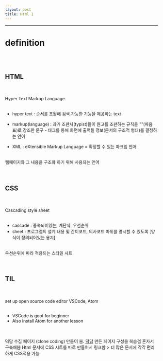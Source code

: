 ```yaml
---
layout: post
title: Html 1
---
```


---

# definition

<br><br>

## HTML

<br><br>
Hyper Text Markup Language<br><br>

- hyper text : 순서를 초월해 검색 가능한 기능을 제공하는 text
- markup(language) : 과거 조판사(typist)들이 원고를 조판하는 규칙을 ""(따옴표)로 강조한 문구 - 태그를 통해 화면에 출력될 정보(문서의 구조적 형태)를 결정하는 언어

- XML : eXtensible Markup Language = 확장할 수 있는 마크업 언어<br><br>

웹페이지와 그 내용을 구조화 하기 위해 사용되는 언어<br><br><br>

## CSS

<br><br>
Cascading style sheet<br><br>

- cascade : 종속되어있는, 계단식, 우선순위
- sheet : 프로그램의 설계 내용 및 간이코드, 의사코드 따위를 명시할 수 있도록 [양식이 정의되어있는 용지]<br><br>

우선순위에 따라 적용되는 스타일 시트<br><br><br>

## TIL

<br><br>
set up open source code editor VSCode, Atom
<br><br>

- VSCode is goot for beginner
- Also install Atom for another lesson
  <br><br><br>

덕담 수집 페이지 (clone coding) 만들어 봄.
[덕담](https://deokdam.spartacodingclub.kr/7OK84dSy0Xde/index.html)
만든 페이지 구성을 복습겸 혼자서 구축해봄
Html 문서에 CSS 시트를 따로 만들어서 링크함 > 더 많은 문서에 각각 편리하게 CSS적용 가능
